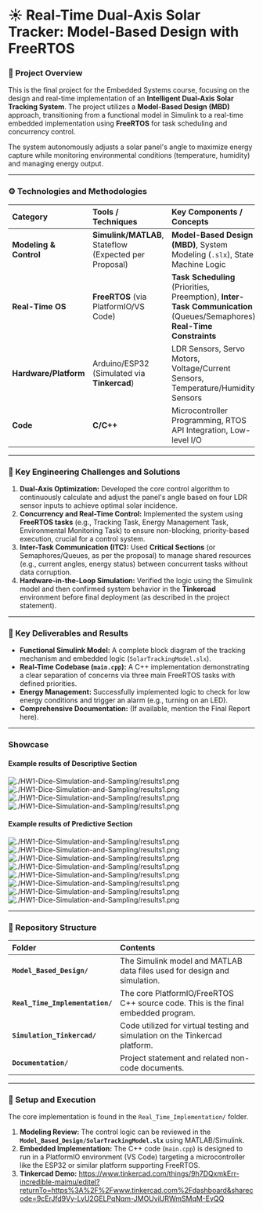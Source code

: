 # ☀️ Real-Time Dual-Axis Solar Tracker: Model-Based Design with FreeRTOS

### 🌟 Project Overview

This is the final project for the Embedded Systems course, focusing on the design and real-time implementation of an **Intelligent Dual-Axis Solar Tracking System**. The project utilizes a **Model-Based Design (MBD)** approach, transitioning from a functional model in Simulink to a real-time embedded implementation using **FreeRTOS** for task scheduling and concurrency control.

The system autonomously adjusts a solar panel's angle to maximize energy capture while monitoring environmental conditions (temperature, humidity) and managing energy output.

---

### ⚙️ Technologies and Methodologies

| Category | Tools / Techniques | Key Components / Concepts |
| :--- | :--- | :--- |
| **Modeling & Control** | **Simulink/MATLAB**, Stateflow (Expected per Proposal) | **Model-Based Design (MBD)**, System Modeling (`.slx`), State Machine Logic |
| **Real-Time OS** | **FreeRTOS** (via PlatformIO/VS Code) | **Task Scheduling** (Priorities, Preemption), **Inter-Task Communication** (Queues/Semaphores), **Real-Time Constraints** |
| **Hardware/Platform** | Arduino/ESP32 (Simulated via **Tinkercad**) | LDR Sensors, Servo Motors, Voltage/Current Sensors, Temperature/Humidity Sensors |
| **Code** | **C/C++** | Microcontroller Programming, RTOS API Integration, Low-level I/O |

---

### 🎯 Key Engineering Challenges and Solutions

1.  **Dual-Axis Optimization:** Developed the core control algorithm to continuously calculate and adjust the panel's angle based on four LDR sensor inputs to achieve optimal solar incidence.
2.  **Concurrency and Real-Time Control:** Implemented the system using **FreeRTOS tasks** (e.g., Tracking Task, Energy Management Task, Environmental Monitoring Task) to ensure non-blocking, priority-based execution, crucial for a control system.
3.  **Inter-Task Communication (ITC):** Used **Critical Sections** (or Semaphores/Queues, as per the proposal) to manage shared resources (e.g., current angles, energy status) between concurrent tasks without data corruption.
4.  **Hardware-in-the-Loop Simulation:** Verified the logic using the Simulink model and then confirmed system behavior in the **Tinkercad** environment before final deployment (as described in the project statement).

---

### 🔑 Key Deliverables and Results

* **Functional Simulink Model:** A complete block diagram of the tracking mechanism and embedded logic (`SolarTrackingModel.slx`).
* **Real-Time Codebase (`main.cpp`):** A C++ implementation demonstrating a clear separation of concerns via three main FreeRTOS tasks with defined priorities.
* **Energy Management:** Successfully implemented logic to check for low energy conditions and trigger an alarm (e.g., turning on an LED).
* **Comprehensive Documentation:** (If available, mention the Final Report here).

---
### Showcase

#### Example results of Descriptive Section

![./HW1-Dice-Simulation-and-Sampling/results1.png](https://github.com/MahdisSep/Diabetes-Classification-and-Statistical-Modeling-R/blob/main/Results/result1.png)
![./HW1-Dice-Simulation-and-Sampling/results1.png](https://github.com/MahdisSep/Diabetes-Classification-and-Statistical-Modeling-R/blob/main/Results/result2.png)
![./HW1-Dice-Simulation-and-Sampling/results1.png](https://github.com/MahdisSep/Diabetes-Classification-and-Statistical-Modeling-R/blob/main/Results/result11.png)
![./HW1-Dice-Simulation-and-Sampling/results1.png](https://github.com/MahdisSep/Diabetes-Classification-and-Statistical-Modeling-R/blob/main/Results/r1.png)

#### Example results of Predictive Section

![./HW1-Dice-Simulation-and-Sampling/results1.png](https://github.com/MahdisSep/Diabetes-Classification-and-Statistical-Modeling-R/blob/main/Results/r4.png)
![./HW1-Dice-Simulation-and-Sampling/results1.png](https://github.com/MahdisSep/Diabetes-Classification-and-Statistical-Modeling-R/blob/main/Results/r5.png)
![./HW1-Dice-Simulation-and-Sampling/results1.png](https://github.com/MahdisSep/Diabetes-Classification-and-Statistical-Modeling-R/blob/main/Results/r6.png)
![./HW1-Dice-Simulation-and-Sampling/results1.png](https://github.com/MahdisSep/Diabetes-Classification-and-Statistical-Modeling-R/blob/main/Results/r7.png)
![./HW1-Dice-Simulation-and-Sampling/results1.png](https://github.com/MahdisSep/Diabetes-Classification-and-Statistical-Modeling-R/blob/main/Results/r8.png)
![./HW1-Dice-Simulation-and-Sampling/results1.png](https://github.com/MahdisSep/Diabetes-Classification-and-Statistical-Modeling-R/blob/main/Results/r10.png)
![./HW1-Dice-Simulation-and-Sampling/results1.png](https://github.com/MahdisSep/Diabetes-Classification-and-Statistical-Modeling-R/blob/main/Results/r11.png)
![./HW1-Dice-Simulation-and-Sampling/results1.png](https://github.com/MahdisSep/Diabetes-Classification-and-Statistical-Modeling-R/blob/main/Results/r122.png)



-----

### 📂 Repository Structure

| Folder | Contents |
| :--- | :--- |
| **`Model_Based_Design/`** | The Simulink model and MATLAB data files used for design and simulation. |
| **`Real_Time_Implementation/`** | The core PlatformIO/FreeRTOS C++ source code. This is the final embedded program. |
| **`Simulation_Tinkercad/`** | Code utilized for virtual testing and simulation on the Tinkercad platform. |
| **`Documentation/`** | Project statement and related non-code documents. |

---

### 🚀 Setup and Execution

The core implementation is found in the `Real_Time_Implementation/` folder.

1.  **Modeling Review:** The control logic can be reviewed in the **`Model_Based_Design/SolarTrackingModel.slx`** using MATLAB/Simulink.
2.  **Embedded Implementation:** The C++ code (`main.cpp`) is designed to run in a PlatformIO environment (VS Code) targeting a microcontroller like the ESP32 or similar platform supporting FreeRTOS.
3.  **Tinkercad Demo:** https://www.tinkercad.com/things/9h7DQxmkErr-incredible-maimu/editel?returnTo=https%3A%2F%2Fwww.tinkercad.com%2Fdashboard&sharecode=9cErJfd9Vy-LyU2GELPqNqm-JMOUviURWmSMqM-EvQQ
